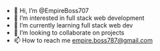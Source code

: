 - 👋 Hi, I’m @EmpireBoss707
- 👀 I’m interested in full stack web development
- 🌱 I’m currently learning full stack web dev
- 💞️ I’m looking to collaborate on projects
- 📫 How to reach me empire.boss787@gmail.com

<!---
EmpireBoss707/EmpireBoss707 is a ✨ special ✨ repository because its `README.md` (this file) appears on your GitHub profile.
You can click the Preview link to take a look at your changes.
--->
